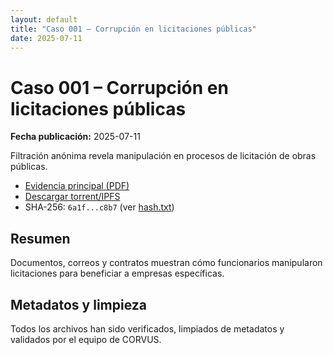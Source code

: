 ```yaml
---
layout: default
title: "Caso 001 – Corrupción en licitaciones públicas"
date: 2025-07-11
---
```


# Caso 001 – Corrupción en licitaciones públicas

**Fecha publicación:** 2025-07-11

Filtración anónima revela manipulación en procesos de licitación de obras públicas.

- [Evidencia principal (PDF)](evidencias/evidencia1.pdf)
- [Descargar torrent/IPFS](torrents/caso-001.torrent)
- SHA-256: `6a1f...c8b7` (ver [hash.txt](hash.txt))

## Resumen

Documentos, correos y contratos muestran cómo funcionarios manipularon licitaciones para beneficiar a empresas específicas.

## Metadatos y limpieza

Todos los archivos han sido verificados, limpiados de metadatos y validados por el equipo de CORVUS.